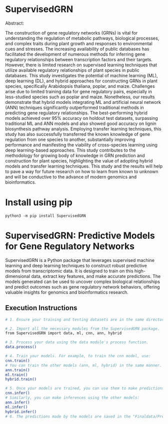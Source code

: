 # SupervisedGRN

Abstract:

The construction of gene regulatory networks (GRNs) is vital for understanding the regulation of metabolic pathways, biological processes, and complex traits during plant growth and responses to environmental cues and stresses. The increasing availability of public databases has facilitated the development of numerous methods for inferring gene regulatory relationships between transcription factors and their targets. However, there is limited research on supervised learning techniques that utilize available regulatory relationships of plant species in public databases.
This study investigates the potential of machine learning (ML), deep learning (DL), and hybrid approaches for constructing GRNs in plant species, specifically Arabidopsis thaliana, poplar, and maize. Challenges arise due to limited training data for gene regulatory pairs, especially in less-studied species such as poplar and maize. Nonetheless, our results demonstrate that hybrid models integrating ML and artificial neural network (ANN) techniques significantly outperformed traditional methods in predicting gene regulatory relationships. The best-performing hybrid models achieved over 95% accuracy on holdout test datasets, surpassing traditional ML and ANN models and also showed good accuracy on lignin biosynthesis pathway analysis.
Employing transfer learning techniques, this study has also successfully transferred the known knowledge of gene regulation from one species to another, substantially improving performance and manifesting the viability of cross-species learning using deep learning-based approaches. This study contributes to the methodology for growing body of knowledge in GRN prediction and construction for plant species, highlighting the value of adopting hybrid models and transfer learning techniques. This study and the results will help to pave a way for future research on how to learn from known to unknown and will be conductive to the advance of modern genomics and bioinformatics.

# Install using pip
```
python3 -m pip install SupervisedGRN
```
# SupervisedGRN: Predictive Models for Gene Regulatory Networks

SupervisedGRN is a Python package that leverages supervised machine learning and deep learning techniques to construct robust predictive models from transcriptomic data. It is designed to train on this high-dimensional data, extract key features, and make accurate predictions. The models generated can be used to uncover complex biological relationships and predict outcomes such as gene regulatory network behaviors, offering valuable insights for genomics and bioinformatics research.

## Execution Instructions

```bash
# 1. Ensure your training and testing datasets are in the same directory.

# 2. Import all the necessary modules from the SupervisedGRN package.
from SupervisedGRN import data, ml, cnn, ann, hybrid

# 3. Process your data using the data module's process function.
data.process()

# 4. Train your models. For example, to train the cnn model, use:
cnn.train()
# You can train the other models (ann, ml, hybrid) in the same manner.
ann.train()
ml.train()
hybrid.train()

# 5. Once your models are trained, you can use them to make predictions on new data. To infer using the cnn model, use:
cnn.infer()
# Similarly, you can make inferences using the other models:
ann.infer()
ml.infer()
hybrid.infer()
# 6. The predictions made by the models are saved in the "Finaldata/Predictions" folder.
```
